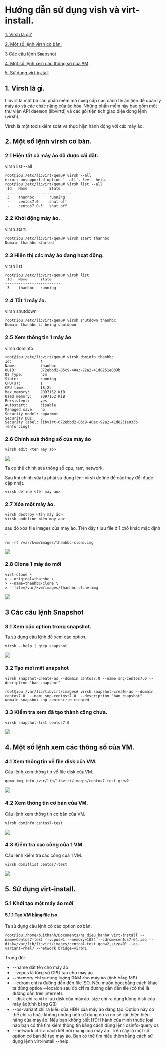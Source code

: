 # Hướng dẫn sử dụng vish và virt-install.

[1. Virsh là gì?](#1)

[2. Một số lệnh virsh cơ bản.](#2)

[3 Các câu lệnh Snapshot](#3)

[4. Một số lệnh xem các thông số của VM](#4)

[5. Sử dụng virt-install](#5)

<a name="1"></a>
## 1. Virsh là gì.
Libvirt là một bộ các phần mềm mà cung cấp các cách thuận tiện để quản lý máy ảo và các chức năng của ảo hóa. Những phần mềm này bao gồm một thư viện API daemon (libvirtd) và các gói tiện tích giao diện dòng lệnh (virsh).


Virsh là một tools kiểm soát và thực hiện hành động với các máy ảo.

<a name="2"></a>
## 2. Một số lệnh virsh cơ bản.
### 2.1 Hiện tất cả máy ảo đã được cài đặt.
virsh list --all

```
root@iou:/etc/libvirt/qemu# virsh --all
error: unsupported option '--all'. See --help.
root@iou:/etc/libvirt/qemu# virsh list --all
 Id   Name          State
------------------------------
 3    thanhbc       running
 -    centos7.0     shut off
 -    centos7.0-3   shut off
```
### 2.2 Khởi động máy ảo.
virsh start <ten may ao>

```
root@iou:/etc/libvirt/qemu# virsh start thanhbc
Domain thanhbc started
```

### 2.3 Hiện thị các máy ảo đang hoạt động.
virsh list 
```
root@iou:/etc/libvirt/qemu# virsh list
 Id   Name      State
-------------------------
 3    thanhbc   running
```
### 2.4 Tắt 1 máy ảo.
virsh shutdown <ten may ao>
```
root@iou:/etc/libvirt/qemu# virsh shutdown thanhbc
Domain thanhbc is being shutdown
```
### 2.5 Xem thông tin 1 máy ảo
virsh dominfo <ten may ao>
```
root@iou:/etc/libvirt/qemu# virsh dominfo thanhbc
Id:             4
Name:           thanhbc
UUID:           072ebbd2-85c9-40ac-92a2-41d8251e033b
OS Type:        hvm
State:          running
CPU(s):         1
CPU time:       18,2s
Max memory:     2097152 KiB
Used memory:    2097152 KiB
Persistent:     yes
Autostart:      disable
Managed save:   no
Security model: apparmor
Security DOI:   0
Security label: libvirt-072ebbd2-85c9-40ac-92a2-41d8251e033b (enforcing)
```
### 2.6 Chỉnh sưả thông số  của máy ảo

```
virsh edit <ten may ao>
```

![](anhkvm/anh47.png)

Ta co thể chỉnh sửa thông số cpu, ram, network.

Sau khi chỉnh sửa ta phải sử dụng lệnh virsh define để các thay đổi được cập nhật.
```
virsh define <tên máy ảo>
```
### 2.7 Xóa một máy ảo.
```
virsh destroy <tên máy ảo>
virsh undefine <tên may ao>
```
sau đó xóa file images của máy ảo. Trên đây t lưu file ở 1 chỗ khác mặc định .
```
rm -rf /var/kvm/images/thanhbc-clone.img
```

![](anhkvm/anh48.png)

### 2.8 Clone 1 máy ảo mới
```
virt-clone \
> --original=thanhbc \
> --name=thanhbc-clone \
> --file=/var/kvm/images/thanhbc-clone.img
```
![](anhkvm/anh49.png)

<a name="3"></a>
## 3 Các câu lệnh Snapshot

### 3.1 Xem các option trong snapshot.

Ta sử dụng câu lệnh để xem các option.
```
virsh --help | grep snapshot
```
![](anhkvm/anh54.png)


### 3.2 Tạo mới một snapshot
```
virsh snapshot-create-as --domain centos7.0 --name snp-centos7.0 --decription "ban snapshot"
```
```
root@iou:/var/lib/libvirt/images# virsh snapshot-create-as --domain centos7.0  --name snp-centost7.0  --description "bản snapshot"
Domain snapshot snp-centost7.0 created
```

### 3.3 Kiểm tra xem đã tạo thành công chưa.
```
virsh snapshot-list centos7.0
```
![](anhkvm/anh55.png)

<a name="4"></a>
## 4. Một số lệnh xem các thông số của VM.

### 4.1 Xem thông tin về file disk của VM.
Câu lệnh xem thông tin về file disk của VM.
```
qemu-img info /var/lib/libvirt/images/centos7-test.qcow2
```

![](anhkvm/anh57.png)

### 4.2 Xem thông tin cơ bản của VM.

Câu lệnh xem thông tin cơ bản của VM.
```
virsh dominfo centos7-test
```

![](anhkvm/anh58.png)

### 4.3 Kiểm tra các cổng của 1 VM.

Câu lệnh kiểm tra các cổng của 1 VM.
```
virsh domiflist Centos7-test
```

![](anhkvm/anh59.png)

<a name="5"></a>
## 5. Sử dụng virt-install.

### 5.1 Khởi tạo một máy ảo mới 

#### 5.1.1 Tạo VM bằng file **iso**.

Ta sử dụng câu lệnh có các option cơ bản.
```
root@iou:/home/buithanh/Documents/he_dieu_hanh# virt-install --name=Centos7-test --vcpus=1 --memory=1024 --cdrom=centos7-64.iso --disk=/var/lib/libvirt/images/centos7-test.qcow2,size=10 --os-variant=rhel7 --network bridge=virbr1
```
Trong đó:

- --name đặt tên cho máy ảo 
- --vcpus là tổng số CPU tạo cho máy ảo
- --memory chỉ ra dung lượng RAM cho máy ảo (tính bằng MB)
- --cdrom chỉ ra đường dẫn đến file ISO. Nếu muốn boot bằng cách khác ta dùng option --locaion sau đó chỉ ra đường dẫn đến file (có thể là đường dẫn trên internet).
- --disk chỉ ra vị trí lưu disk của máy ảo. size chỉ ra dung lượng disk của máy ảo(tính bằng GB)
- --os-variant chỉ ra kiểu của HĐH của máy ảo đang tạo. Option này có thể chỉ ra hoặc không nhưng nên sử dụng nó vì nó sẽ cải thiện hiệu năng của máy ảo. Nếu bạn không biết HĐH hành của mình thuộc loại nào bạn có thể tìm kiếm thông tin bằng cách dùng lệnh osinfo-query os
- --network chỉ ra cách kết nối mạng của máy ảo. Trên đây là một số option cơ bản để tạo máy ảo. Bạn có thể tìm hiểu thêm bằng cách sử dụng lệnh virt-install --help



